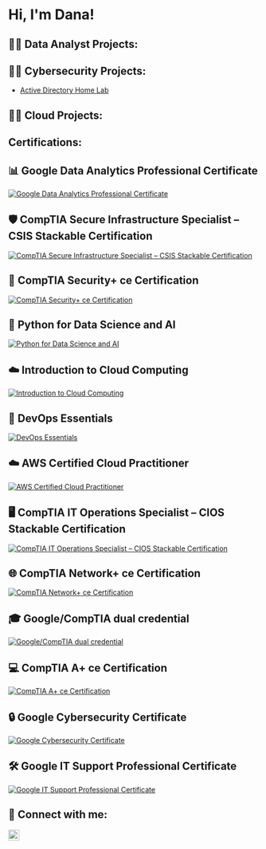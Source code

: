 <h1>Hi, I'm Dana! </h1>

<h2>👨‍💻 Data Analyst Projects:</h2>
<h2>👨‍💻 Cybersecurity Projects:</h2>

 - [Active Directory Home Lab](https://github.com/danartech/ActiveDirectoryLab)
<h2>👨‍💻 Cloud Projects:</h2>

<h2>Certifications:</h2>

## 📊 Google Data Analytics Professional Certificate
[![Google Data Analytics Professional Certificate](images/Google_Data_Analytics_Professional_Certificate.png)](https://www.credly.com/badges/ea72ed20-e855-4fb4-b9a9-b0681e1d005c/public_url)

## 🛡️ CompTIA Secure Infrastructure Specialist – CSIS Stackable Certification
[![CompTIA Secure Infrastructure Specialist – CSIS Stackable Certification](images/CompTIA_Secure_Infrastructure_Specialist.png)](link_to_certification)

## 🔐 CompTIA Security+ ce Certification
[![CompTIA Security+ ce Certification](images/CompTIA_Security+_ce.png)](link_to_certification)

## 🐍 Python for Data Science and AI
[![Python for Data Science and AI](images/Python_for_Data_Science_and_AI.png)](link_to_certification)

## ☁️ Introduction to Cloud Computing
[![Introduction to Cloud Computing](images/Introduction_to_Cloud_Computing.png)](link_to_certification)

## 🚀 DevOps Essentials
[![DevOps Essentials](images/DevOps_Essentials.png)](link_to_certification)

## ☁️ AWS Certified Cloud Practitioner
[![AWS Certified Cloud Practitioner](images/AWS_Certified_Cloud_Practitioner.png)](link_to_certification)

## 🖥️ CompTIA IT Operations Specialist – CIOS Stackable Certification
[![CompTIA IT Operations Specialist – CIOS Stackable Certification](images/CompTIA_IT_Operations_Specialist.png)](link_to_certification)

## 🌐 CompTIA Network+ ce Certification
[![CompTIA Network+ ce Certification](images/CompTIA_Network+_ce.png)](link_to_certification)

## 🎓 Google/CompTIA dual credential
[![Google/CompTIA dual credential](images/Google_CompTIA_dual_credential.png)](link_to_certification)

## 💻 CompTIA A+ ce Certification
[![CompTIA A+ ce Certification](https://imgur.com/a/a5HITMd)](https://www.credly.com/badges/d273c5b6-a92a-481b-9bfc-fdd1a81cbdc9/public_url)

## 🔒 Google Cybersecurity Certificate
[![Google Cybersecurity Certificate](images/Google_Cybersecurity_Certificate.png)](link_to_certification)

## 🛠️ Google IT Support Professional Certificate
[![Google IT Support Professional Certificate](images/Google_IT_Support_Professional_Certificate.png)](link_to_certification)



<h2> 🤳 Connect with me:</h2>

[<img align="left" alt="DanaRobinson| LinkedIn" width="22px" src="https://cdn.jsdelivr.net/npm/simple-icons@v3/icons/linkedin.svg" />][linkedin]


[linkedin]: https://www.linkedin.com/in/dana-robinson-acct/

<!--
**joshmadakor1/joshmadakor1** is a ✨ _special_ ✨ repository because its `README.md` (this file) appears on your GitHub profile.

Here are some ideas to get you started:

- 🔭 I’m currently working on ...
- 🌱 I’m currently learning ...
- 👯 I’m looking to collaborate on ...
- 🤔 I’m looking for help with ...
- 💬 Ask me about ...
- 📫 How to reach me: ...
- 😄 Pronouns: ...
- ⚡ Fun fact: ...
-->
